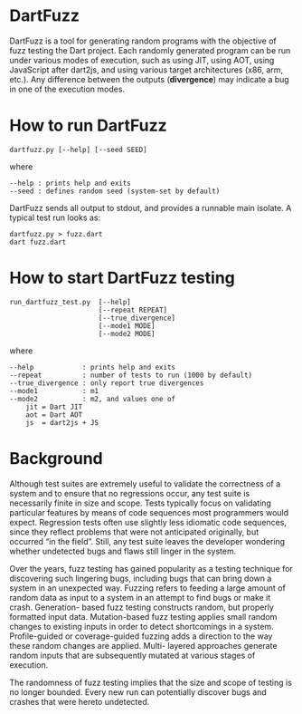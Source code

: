 DartFuzz
========

DartFuzz is a tool for generating random programs with the objective
of fuzz testing the Dart project. Each randomly generated program
can be run under various modes of execution, such as using JIT,
using AOT, using JavaScript after dart2js, and using various target
architectures (x86, arm, etc.). Any difference between the outputs
(**divergence**) may indicate a bug in one of the execution modes.

How to run DartFuzz
===================

    dartfuzz.py [--help] [--seed SEED]

where

    --help : prints help and exits
    --seed : defines random seed (system-set by default)

DartFuzz sends all output to stdout, and provides
a runnable main isolate. A typical test run looks as:

    dartfuzz.py > fuzz.dart
    dart fuzz.dart

How to start DartFuzz testing
=============================

    run_dartfuzz_test.py  [--help]
                          [--repeat REPEAT]
                          [--true_divergence]
                          [--mode1 MODE]
                          [--mode2 MODE]

where

    --help            : prints help and exits
    --repeat          : number of tests to run (1000 by default)
    --true_divergence : only report true divergences
    --mode1           : m1
    --mode2           : m2, and values one of
        jit = Dart JIT
        aot = Dart AOT
        js  = dart2js + JS

Background
==========

Although test suites are extremely useful to validate the correctness of a
system and to ensure that no regressions occur, any test suite is necessarily
finite in size and scope. Tests typically focus on validating particular
features by means of code sequences most programmers would expect. Regression
tests often use slightly less idiomatic code sequences, since they reflect
problems that were not anticipated originally, but occurred “in the field”.
Still, any test suite leaves the developer wondering whether undetected bugs
and flaws still linger in the system.

Over the years, fuzz testing has gained popularity as a testing technique for
discovering such lingering bugs, including bugs that can bring down a system
in an unexpected way. Fuzzing refers to feeding a large amount of random data
as input to a system in an attempt to find bugs or make it crash. Generation-
based fuzz testing constructs random, but properly formatted input data.
Mutation-based fuzz testing applies small random changes to existing inputs
in order to detect shortcomings in a system. Profile-guided or coverage-guided
fuzzing adds a direction to the way these random changes are applied. Multi-
layered approaches generate random inputs that are subsequently mutated at
various stages of execution.

The randomness of fuzz testing implies that the size and scope of testing is
no longer bounded. Every new run can potentially discover bugs and crashes
that were hereto undetected.
